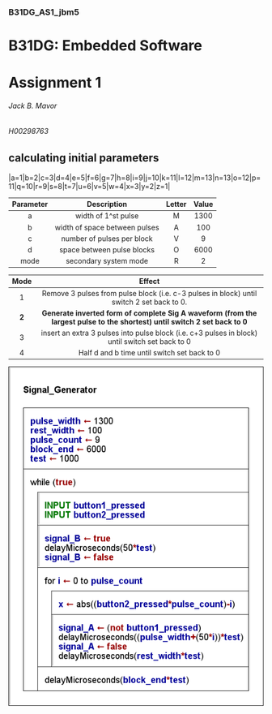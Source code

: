 ### B31DG_AS1_jbm5
# B31DG: Embedded Software
# Assignment 1
###### Jack B. Mavor
###### H00298763



## calculating initial parameters
|a=1|b=2|c=3|d=4|e=5|f=6|g=7|h=8|i=9|j=10|k=11|l=12|m=13|n=13|o=12|p=11|q=10|r=9|s=8|t=7|u=6|v=5|w=4|x=3|y=2|z=1|

|Parameter|Description|Letter|Value|
|:---:|:---:|:---:|:---:|
|a|width of 1^st pulse|M|1300|
|b|width of space between pulses|A|100|
|c|number of pulses per block|V|9|
|d|space between pulse blocks|O|6000|
|mode|secondary system mode|R|2|

|Mode|Effect|
|:---:|:---:|
|1|Remove 3 pulses from pulse block (i.e. c-3 pulses in block) until switch 2 set back to 0.|
|**2**|**Generate inverted form of complete Sig A waveform (from the largest pulse to the shortest) until switch 2 set back to 0**|
|3|insert an extra 3 pulses into pulse block (i.e. c+3 pulses in block) until switch set back to 0|
|4|Half d and b time until switch set back to 0|


![n-s diagram](Signal_Generator.png)
